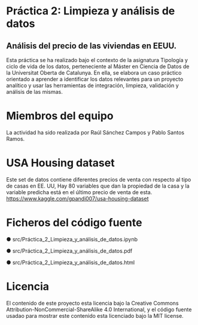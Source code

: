 # Práctica 2: Limpieza y análisis de datos

## Análisis del precio de las viviendas en EEUU.

Esta práctica se ha realizado bajo el contexto de la asignatura Tipología y ciclo de vida de los datos, perteneciente al Máster en Ciencia de Datos de la Universitat Oberta de Catalunya. En ella, se  elabora un caso práctico orientado a aprender a identificar los datos relevantes para un proyecto analítico y usar las herramientas de integración, limpieza, validación y análisis de las mismas.

# Miembros del equipo
La actividad ha sido realizada por Raúl Sánchez Campos y Pablo Santos Ramos.

# USA Housing dataset
Este set de datos contiene diferentes precios de venta con respecto al tipo de casas en EE. UU, Hay 80 variables que dan la propiedad de la casa y la variable predicha está en el último precio de venta de esta.
https://www.kaggle.com/gpandi007/usa-housing-dataset

# Ficheros del código fuente
● src/Práctica_2_Limpieza_y_análisis_de_datos.ipynb

● src/Práctica_2_Limpieza_y_análisis_de_datos.pdf

● src/Práctica_2_Limpieza_y_análisis_de_datos.html

# Licencia
El contenido de este proyecto esta licencia bajo la Creative Commons Attribution-NonCommercial-ShareAlike 4.0 International, y el código fuente usadao para mostrar este contenido esta licenciado bajo la MIT license.
